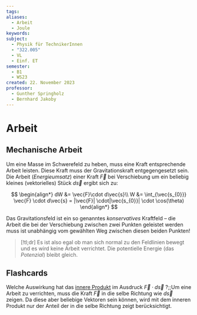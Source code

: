 ```yaml
---
tags: 
aliases:
  - Arbeit
  - Joule
keywords: 
subject:
  - Physik für TechnikerInnen
  - "322.005"
  - VL
  - Einf. ET
semester:
  - B1
  - WS23
created: 22. November 2023
professor:
  - Gunther Springholz
  - Bernhard Jakoby
---
```

 

# Arbeit

## Mechanische Arbeit

Um eine Masse im Schwerefeld zu heben, muss eine Kraft entsprechende Arbeit leisten.
Diese Kraft muss der Gravitationskraft entgegengesetzt sein. 
Die Arbeit (*Energieumsatz*) einer Kraft $\vec{F}$ bei Verschiebung um ein beliebig kleines (vektorielles) Stück $d\vec{s}$ ergibt sich zu:

$$
\begin{align*}
dW &= \vec{F}\cdot d\vec{s}\\
W &= \int_{\vec{s_{0}}} \vec{F} \cdot d\vec{s} = |\vec{F}| \cdot|\vec{s_{0}}| \cdot \cos(\theta)
\end{align*}
$$

Das Gravitationsfeld ist ein so genanntes *konservatives* Kraftfeld – die Arbeit die bei der Verschiebung zwischen zwei Punkten geleistet werden muss ist unabhängig vom gewählten Weg zwischen diesen beiden Punkten!

> [!tl;dr] Es ist also egal ob man sich normal zu den Feldlinien bewegt und es wird keine Arbeit verrichtet.
> Die potentielle Energie (das *Potenzial*) bleibt gleich.

## Flashcards

Welche Auswirkung hat das [innere Produkt](Skalarprodukt.md) im Ausdruck $\vec{F}\cdot d\vec{s}$ ?;;Um eine Arbeit zu verrichten, muss die Kraft $\vec{F}$ in die selbe Richtung wie $d\vec{s}$ zeigen. Da diese aber beliebige Vektoren sein können, wird mit dem inneren Produkt nur der Anteil der in die selbe Richtung zeigt berücksichtigt.
<!--SR:!2024-04-04,20,270-->